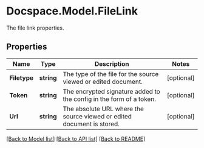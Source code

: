 # Docspace.Model.FileLink
The file link properties.

## Properties

Name | Type | Description | Notes
------------ | ------------- | ------------- | -------------
**Filetype** | **string** | The type of the file for the source viewed or edited document. | [optional] 
**Token** | **string** | The encrypted signature added to the config in the form of a token. | [optional] 
**Url** | **string** | The absolute URL where the source viewed or edited document is stored. | [optional] 

[[Back to Model list]](../README.md#documentation-for-models) [[Back to API list]](../README.md#documentation-for-api-endpoints) [[Back to README]](../README.md)

